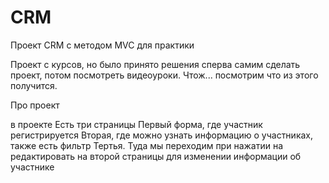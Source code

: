 # CRM
Проект CRM с методом MVC для практики

Проект с курсов, но было принято решения сперва самим сделать проект, потом посмотреть видеоуроки.
Чтож... посмотрим что из этого получится.

Про проект

в проекте Есть три страницы 
Первый форма, где участник регистрируется 
Вторая, где можно узнать информацию о участниках, также есть фильтр
Тертья. Туда мы переходим при нажатии на редактировать на второй страницы для изменении информации об участнике

